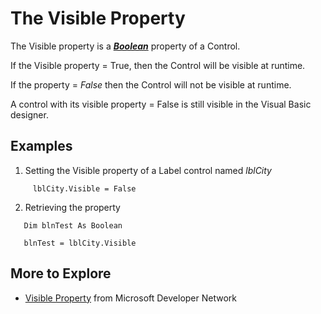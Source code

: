 # The Visible Property #

The Visible property is a _**[Boolean](Boolean.md)**_ property of a Control.

If the Visible property = True, then the Control will be visible at runtime.

If the property = _False_ then the Control will not be visible at runtime.

A control with its visible property = False is still visible in the Visual Basic designer.

## Examples ##
  1. Setting the Visible property of a Label control named _lblCity_
```vb.net
     lblCity.Visible = False
```
  2. Retrieving the property
```vb.net
   Dim blnTest As Boolean
   
   blnTest = lblCity.Visible
```

## More to Explore ##
  * [Visible Property](https://msdn.microsoft.com/en-us/library/system.windows.forms.control.visible(v=vs.110).aspx) from Microsoft Developer Network

